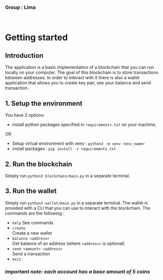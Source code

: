 ### **Group : Lima**
<br>

# Getting started  
## Introduction
The application is a basic implementation of a blockchain that you can run locally on your computer. The goal of this blockchain is to store transactions between addresses. In order to interact with it there is also a wallet application that allows you to create key pair, see your balance and send transaction.

## 1. Setup the environment
You have 2 options:
- install python packages specified in `requirements.txt` on your machine.

OR

- Setup virtual environment with venv : ```python3 -m venv <env_name>```
- install packages : ```pip install -r requirements.txt```

## 2. Run the blockchain

Simply run ```python3 blockchain/main.py``` in a separate terminal.

## 3. Run the wallet

Simply run ```python3 wallet/main.py``` in a separate terminal. The wallet is provided with a CLI that you can use to interact with the blockchain. The commands are the following :
- ```help```
    See commands
- ```create```  
    Create a new wallet
- ```balance <address>```  
    Get balance of an address (where ```<address>``` is optional)
- ```send <amount> <address>```  
    Send a transaction
- ```exit```

### ***Important note: each account has a base amount of 5 coins***
